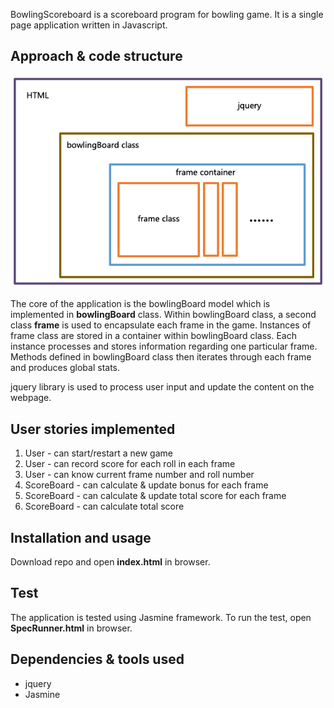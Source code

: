 BowlingScoreboard is a scoreboard program for bowling game.
It is a single page application written in Javascript.

## Approach & code structure

![schematic](/bowlingScoreboardSchematic.png)

The core of the application is the bowlingBoard model which is implemented in __bowlingBoard__ class. Within bowlingBoard class, a second class __frame__ is used to encapsulate each frame in the game. Instances of frame class are stored in a container within bowlingBoard class. Each instance processes and stores information regarding one particular frame. Methods defined in bowlingBoard class then iterates through each frame and produces global stats.

jquery library is used to process user input and update the content on the webpage.


## User stories implemented

1. User - can start/restart a new game
2. User - can record score for each roll in each frame
3. User - can know current frame number and roll number
4. ScoreBoard - can calculate & update bonus for each frame
5. ScoreBoard - can calculate & update total score for each frame
6. ScoreBoard - can calculate total score

## Installation and usage

Download repo and open __index.html__ in browser.

## Test

The application is tested using Jasmine framework. To run the test, open __SpecRunner.html__ in browser.

## Dependencies & tools used

- jquery
- Jasmine
